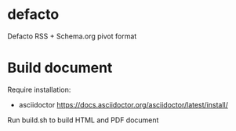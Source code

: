 # defacto
Defacto RSS + Schema.org pivot format


# Build document

Require installation:
* asciidoctor https://docs.asciidoctor.org/asciidoctor/latest/install/

Run build.sh to build HTML and PDF document
